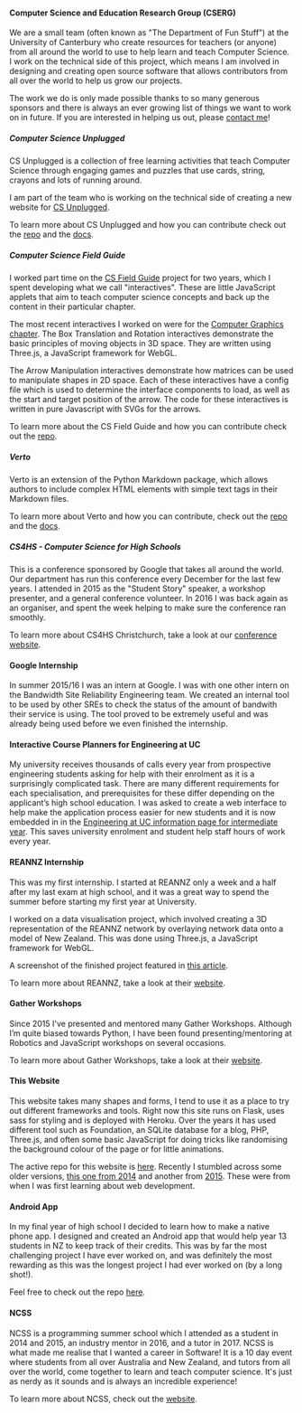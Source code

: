 #### Computer Science and Education Research Group (CSERG)

We are a small team (often known as "The Department of Fun Stuff") at the University of Canterbury who create resources for teachers (or anyone) from all around the world to use to help learn and teach Computer Science. I work on the technical side of this project, which means I am involved in designing and creating open source software that allows contributors from all over the world to help us grow our projects.

The work we do is only made possible thanks to so many generous sponsors and there is always an ever growing list of things we want to work on in future. If you are interested in helping us out, please [contact me](https://docs.google.com/forms/d/e/1FAIpQLSdqyT5Rppz3E7ZLvRfS6sQlborxzm9b7UsZ7Vt_GYroDX0ebw/viewform?usp=sf_link)!

##### Computer Science Unplugged

CS Unplugged is a collection of free learning activities that teach Computer Science through engaging games and puzzles that use cards, string, crayons and lots of running around.

I am part of the team who is working on the technical side of creating a new website for [CS Unplugged](http://csunplugged.org/).

To learn more about CS Unplugged and how you can contribute check out the [repo](https://github.com/uccser/cs-unplugged) and the [docs](http://cs-unplugged.readthedocs.io/en/develop/).

##### Computer Science Field Guide

I worked part time on the [CS Field Guide](http://www.csfieldguide.org.nz/) project for two years, which I spent developing what we call "interactives". These are little JavaScript applets that aim to teach computer science concepts and back up the content in their particular chapter.

The most recent interactives I worked on were for the [Computer Graphics chapter](http://www.csfieldguide.org.nz/en/chapters/computer-graphics.html). The Box Translation and Rotation interactives demonstrate the basic principles of moving objects in 3D space. They are written using Three.js, a JavaScript framework for WebGL.

The Arrow Manipulation interactives demonstrate how matrices can be used to manipulate shapes in 2D space. Each of these interactives have a config file which is used to determine the interface components to load, as well as the start and target position of the arrow. The code for these interactives is written in pure Javascript with SVGs for the arrows.

To learn more about the CS Field Guide and how you can contribute check out the [repo](https://github.com/uccser/cs-field-guide).

##### Verto

Verto is an extension of the Python Markdown package, which allows authors to include complex HTML elements with simple text tags in their Markdown files.

To learn more about Verto and how you can contribute, check out the [repo](https://github.com/uccser/verto) and the [docs](http://verto.readthedocs.io/en/latest/).

##### CS4HS - Computer Science for High Schools

This is a conference sponsored by Google that takes all around the world. Our department has run this conference every December for the last few years. I attended in 2015 as the "Student Story" speaker, a workshop presenter, and a general conference volunteer. In 2016 I was back again as an organiser, and spent the week helping to make sure the conference ran smoothly.

To learn more about CS4HS Christchurch, take a look at our [conference website](http://cosc.canterbury.ac.nz/cs4hs/).

#### Google Internship

In summer 2015/16 I was an intern at Google. I was with one other intern on the Bandwidth Site Reliability Engineering team. We created an internal tool to be used by other SREs to check the status of the amount of bandwith their service is using. The tool proved to be extremely useful and was already being used before we even finished the internship.

#### Interactive Course Planners for Engineering at UC

My university receives thousands of calls every year from prospective engineering students asking for help with their enrolment as it is a surprisingly complicated task. There are many different requirements for each specialisation, and prerequisites for these differ depending on the applicant’s high school education. I was asked to create a web interface to help make the application process easier for new students and it is now embedded in in the [Engineering at UC information page for intermediate year](http://www.canterbury.ac.nz/engineering/qualifications-and-courses/engineering-intermediate-year/). This saves university enrolment and student help staff hours of work every year.

#### REANNZ Internship

This was my first internship. I started at REANNZ only a week and a half after my last exam at high school, and it was a great way to spend the summer before starting my first year at University.

I worked on a data visualisation project, which involved creating a 3D representation of the REANNZ network by overlaying network data onto a model of New Zealand. This was done using Three.js, a JavaScript framework for WebGL.

A screenshot of the finished project featured in [this article](https://www.computerworld.co.nz/article/568840/insight-enabling-nz-research-innovation-flourish/).

To learn more about REANNZ, take a look at their [website](https://reannz.co.nz/about/).

#### Gather Workshops

Since 2015 I've presented and mentored many Gather Workshops. Although I’m quite biased towards Python, I have been found presenting/mentoring at Robotics and JavaScript workshops on several occasions.

To learn more about Gather Workshops, take a look at their [website](http://gathergather.co.nz/workshops/).

#### This Website

This website takes many shapes and forms, I tend to use it as a place to try out different frameworks and tools. Right now this site runs on Flask, uses sass for styling and is deployed with Heroku. Over the years it has used different tool such as Foundation, an SQLite database for a blog, PHP, Three.js, and often some basic JavaScript for doing tricks like randomising the background colour of the page or for little animations.

The active repo for this website is [here](https://github.com/hayleyavw/personal-website). Recently I stumbled across some older versions, [this one from 2014](https://bitbucket.org/hayleyavw/hayleyavw.com-website) and another from [2015](https://bitbucket.org/hayleyavw/hayleyavw-website-v3). These were from when I was first learning about web development.

#### Android App

In my final year of high school I decided to learn how to make a native phone app. I designed and created an Android app that would help year 13 students in NZ to keep track of their credits. This was by far the most challenging project I have ever worked on, and was definitely the most rewarding as this was the longest project I had ever worked on (by a long shot!).

Feel free to check out the repo [here](https://bitbucket.org/hayleyavw/nceastats).

#### NCSS

NCSS is a programming summer school which I attended as a student in 2014 and 2015, an industry mentor in 2016, and a tutor in 2017. NCSS is what made me realise that I wanted a career in Software! It is a 10 day event where students from all over Australia and New Zealand, and tutors from all over the world, come together to learn and teach computer science. It's just as nerdy as it sounds and is always an incredible experience!

To learn more about NCSS, check out the [website](http://www.ncss.edu.au/summer-school).
